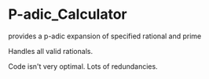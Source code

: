 P-adic_Calculator
=================

provides a p-adic expansion of specified rational and prime

Handles all valid rationals. 

Code isn't very optimal. Lots of redundancies.
